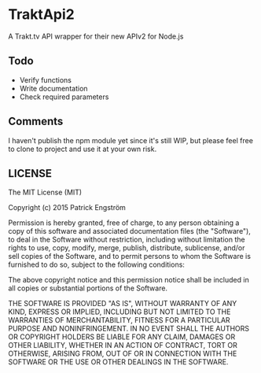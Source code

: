 # TraktApi2
A Trakt.tv API wrapper for their new APIv2 for Node.js

## Todo
* Verify functions
* Write documentation
* Check required parameters

## Comments
I haven't publish the npm module yet since it's still WIP, but please feel free to clone to project and use it at your own risk.

## LICENSE

The MIT License (MIT)

Copyright (c) 2015 Patrick Engström

Permission is hereby granted, free of charge, to any person obtaining a copy
of this software and associated documentation files (the "Software"), to deal
in the Software without restriction, including without limitation the rights
to use, copy, modify, merge, publish, distribute, sublicense, and/or sell
copies of the Software, and to permit persons to whom the Software is
furnished to do so, subject to the following conditions:

The above copyright notice and this permission notice shall be included in
all copies or substantial portions of the Software.

THE SOFTWARE IS PROVIDED "AS IS", WITHOUT WARRANTY OF ANY KIND, EXPRESS OR
IMPLIED, INCLUDING BUT NOT LIMITED TO THE WARRANTIES OF MERCHANTABILITY,
FITNESS FOR A PARTICULAR PURPOSE AND NONINFRINGEMENT. IN NO EVENT SHALL THE
AUTHORS OR COPYRIGHT HOLDERS BE LIABLE FOR ANY CLAIM, DAMAGES OR OTHER
LIABILITY, WHETHER IN AN ACTION OF CONTRACT, TORT OR OTHERWISE, ARISING FROM,
OUT OF OR IN CONNECTION WITH THE SOFTWARE OR THE USE OR OTHER DEALINGS IN
THE SOFTWARE.
